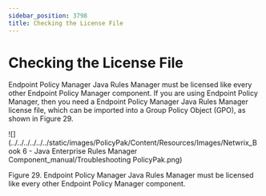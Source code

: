 ```yaml
---
sidebar_position: 3798
title: Checking the License File
---
```


# Checking the License File

Endpoint Policy Manager Java Rules Manager must be licensed like every other Endpoint Policy Manager component. If you are using Endpoint Policy Manager, then you need a Endpoint Policy Manager Java Rules Manager license file, which can be imported into a Group Policy Object (GPO), as shown in Figure 29.

![](../../../../../../static/images/PolicyPak/Content/Resources/Images/Netwrix_Book 6 - Java Enterprise Rules Manager Component_manual/Troubleshooting PolicyPak.png)

Figure 29. Endpoint Policy Manager Java Rules Manager must be licensed like every other Endpoint Policy Manager component.